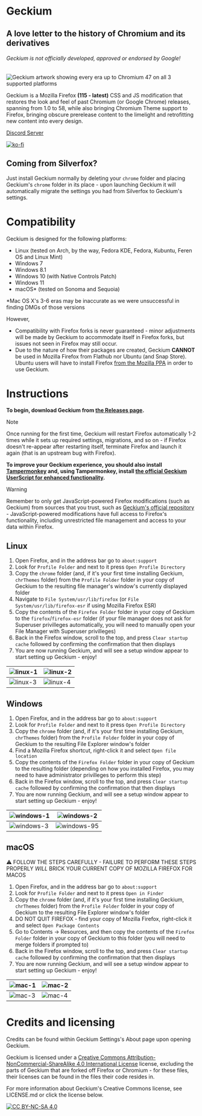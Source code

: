 # Geckium
## A love letter to the history of Chromium and its derivatives

###### Geckium is not officially developed, approved or endorsed by Google!

![Geckium artwork showing every era up to Chromium 47 on all 3 supported platforms](https://github.com/user-attachments/assets/554b95e4-d6e3-4bcf-a55e-32a1d9251b28)

Geckium is a Mozilla Firefox **(115 - latest)** CSS and JS modification that restores the look and feel of past Chromium (or Google Chrome) releases, spanning from 1.0 to 58, while also bringing Chromium Theme support to Firefox, bringing obscure prerelease content to the limelight and retrofitting new content into every design.

[Discord Server](https://discord.gg/ZDeT6vdqMp)

[![ko-fi](https://ko-fi.com/img/githubbutton_sm.svg)](https://ko-fi.com/V7V614V6Y7)

## Coming from Silverfox?

Just install Geckium normally by deleting your `chrome` folder and placing Geckium's `chrome` folder in its place - upon launching Geckium it will automatically migrate the settings you had from Silverfox to Geckium's settings.

# Compatibility

Geckium is designed for the following platforms:

- Linux (tested on Arch, by the way, Fedora KDE, Fedora, Kubuntu, Feren OS and Linux Mint)
- Windows 7
- Windows 8.1
- Windows 10 (with Native Controls Patch)
- Windows 11
- macOS* (tested on Sonoma and Sequoia)

*Mac OS X's 3-6 eras may be inaccurate as we were unsuccessful in finding DMGs of those versions

However,

- Compatibility with Firefox forks is never guaranteed - minor adjustments will be made by Geckium to accommodate itself in Firefox forks, but issues not seen in Firefox may still occur.
- Due to the nature of how their packages are created, Geckium **CANNOT** be used in Mozilla Firefox from Flathub nor Ubuntu (and Snap Store). Ubuntu users will have to install Firefox [from the Mozilla PPA](https://launchpad.net/~mozillateam/+archive/ubuntu/ppa#:~:text=sudo%20add%2Dapt%2Drepository%20ppa%3Amozillateam/ppa) in order to use Geckium.

# Instructions

**To begin, download Geckium from [the Releases page](https://github.com/angelbruni/Geckium/releases/latest).**

> [!NOTE]
> Once running for the first time, Geckium will restart Firefox automatically 1-2 times while it sets up required settings, migrations, and so on - if Firefox doesn't re-appear after restarting itself, terminate Firefox and launch it again (that is an upstream bug with Firefox).

**To improve your Geckium experience, you should also install [Tampermonkey](https://addons.mozilla.org/en-US/firefox/addon/tampermonkey) and, using Tampermonkey, install [the official Geckium UserScript for enhanced functionality](https://github.com/angelbruni/CRX-Downloader-userScript/raw/refs/heads/main/crx-downloader.user.js).**

> [!WARNING]
> Remember to only get JavaScript-powered Firefox modifications (such as Geckium) from sources that you trust, such as [Geckium's official repository](https://github.com/angelbruni/Geckium) - JavaScript-powered modifications have full access to Firefox's functionality, including unrestricted file management and access to your data within Firefox.

## Linux

1. Open Firefox, and in the address bar go to `about:support`
2. Look for `Profile Folder` and next to it press `Open Profile Directory`
3. Copy the `chrome` folder (and, if it's your first time installing Geckium, `chrThemes` folder) from the `Profile Folder` folder in your copy of Geckium to the resulting file manager's window's currently displayed folder
4. Navigate to `File System/usr/lib/firefox` (or `File System/usr/lib/firefox-esr` if using Mozilla Firefox ESR)
5. Copy the contents of the `Firefox Folder` folder in your copy of Geckium to the `firefox`/`firefox-esr` folder (if your file manager does not ask for Superuser privilleges automatically, you will need to manually open your File Manager with Superuser privilleges)
6. Back in the Firefox window, scroll to the top, and press `Clear startup cache` followed by confirming the confirmation that then displays
7. You are now running Geckium, and will see a setup window appear to start setting up Geckium - enjoy!

| ![linux-1](https://github.com/user-attachments/assets/68656e29-1e4f-4140-ba50-3e5386e26344) | ![linux-2](https://github.com/user-attachments/assets/b2a1d60b-64fc-494a-959c-f1adee35d7e6) |
|---|---|
| ![linux-3](https://github.com/user-attachments/assets/b92de8d6-9b73-4495-98eb-53f1fc7cf803) | ![linux-4](https://github.com/user-attachments/assets/78403353-d72f-48d2-9a86-72716338ffba) |

## Windows

1. Open Firefox, and in the address bar go to `about:support`
2. Look for `Profile Folder` and next to it press `Open Profile Directory`
3. Copy the `chrome` folder (and, if it's your first time installing Geckium, `chrThemes` folder) from the `Profile Folder` folder in your copy of Geckium to the resulting File Explorer window's folder
4. Find a Mozilla Firefox shortcut, right-click it and select `Open file location`
5. Copy the contents of the `Firefox Folder` folder in your copy of Geckium to the resulting folder (depending on how you installed Firefox, you may need to have administrator privilleges to perform this step)
6. Back in the Firefox window, scroll to the top, and press `Clear startup cache` followed by confirming the confirmation that then displays
7. You are now running Geckium, and will see a setup window appear to start setting up Geckium - enjoy!

| ![windows-1](https://github.com/user-attachments/assets/3dbc08ff-f78f-4949-ab0d-777620372bdf) | ![windows-2](https://github.com/user-attachments/assets/ed04f856-ea83-4aa3-8739-0c34241454a6) |
|---|---|
| ![windows-3](https://github.com/user-attachments/assets/f7f7f0ab-4bd5-495d-8897-e61e07fdaa49) | ![windows-95](https://github.com/user-attachments/assets/255dab4d-a808-4383-9c8f-4e8c738486b7) |

## macOS

⚠ FOLLOW THE STEPS CAREFULLY - FAILURE TO PERFORM THESE STEPS PROPERLY *WILL* BRICK YOUR CURRENT COPY OF MOZILLA FIREFOX FOR MACOS

1. Open Firefox, and in the address bar go to `about:support`
2. Look for `Profile Folder` and next to it press `Open in Finder`
3. Copy the `chrome` folder (and, if it's your first time installing Geckium, `chrThemes` folder) from the `Profile Folder` folder in your copy of Geckium to the resulting File Explorer window's folder
4. DO NOT QUIT FIREFOX - find your copy of Mozilla Firefox, right-click it and select `Open Package Contents`
5. Go to Contents -> Resources, and then copy the contents of the `Firefox Folder` folder in your copy of Geckium to this folder (you will need to merge folders if prompted to)
6. Back in the Firefox window, scroll to the top, and press `Clear startup cache` followed by confirming the confirmation that then displays
7. You are now running Geckium, and will see a setup window appear to start setting up Geckium - enjoy!

| ![mac-1](https://github.com/user-attachments/assets/683ee47a-d2f6-439f-a7b6-f70c79521572) | ![mac-2](https://github.com/user-attachments/assets/7c1a2aa4-374d-402c-a462-af5e1d11f6f7) |
|---|---|
| ![mac-3](https://github.com/user-attachments/assets/f4f43017-e9ed-4263-8f95-a4072bd2e00e) | ![mac-4](https://github.com/user-attachments/assets/6065ddb9-6a34-4401-8bc9-385bd0b6fbcd) |

# Credits and licensing

Credits can be found within Geckium Settings's About page upon opening Geckium.

Geckium is licensed under a
[Creative Commons Attribution-NonCommercial-ShareAlike 4.0 International License][cc-by-nc-sa] license, excluding the parts of Geckium that are forked off Firefox or Chromium - for these files, their licenses can be found in the files their code resides in.

For more information about Geckium's Creative Commons license, see LICENSE.md or click the license below.

[![CC BY-NC-SA 4.0][cc-by-nc-sa-image]][cc-by-nc-sa]

[cc-by-nc-sa]: http://creativecommons.org/licenses/by-nc-sa/4.0/
[cc-by-nc-sa-image]: https://licensebuttons.net/l/by-nc-sa/4.0/88x31.png
